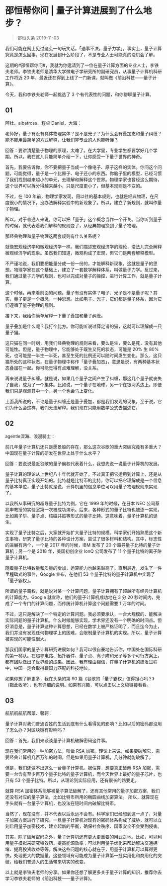 # 邵恒帮你问 | 量子计算进展到了什么地步？
> 邵恒头条
2019-11-03

我们可能在网上见过这么一句玩笑话，「遇事不决，量子力学」。事实上，量子计算究竟是怎么回事，现在发展到什么阶段了，不是专业人士可能真的没机会了解。

这期的#邵恒帮你问#，我就为你邀请到了一位在量子计算方面的专业人士，李铁夫老师。李铁夫老师是清华大学微电子学研究所的副研究员，从事量子计算机科研工作将近 20 年，最近还在得到上线了一门新课，就叫做《前沿科技——量子计算》。

今天，我和李铁夫老师一起挑选了 3 个有代表性的问题，和你聊聊量子计算。

## 01

阿杜、albatross、程卓 Daniel、大海：

老师好，量子有没有具体物理实体？是不是光子？为什么会有叠加态和量子纠缠？能不能用最简单的方式解释，让我们非专业的人也能听懂？

回答：要讲清楚量子物理的原理，太难了。在大学里，专业学生都要学好几个学期。所以，我在这儿只能简单介绍一下，让你感受一下量子世界的神奇。

首先，我要告诉你，你不要把量子当成一个像电子、原子这样的实体。你问这个问题，可能觉得，量子是一个比原子、电子还小的东西。你脑子里的模型，已经习惯了我们找到越来越小的单元，去理解和解释这个世界。物理学家也曾经这么期待，这个世界可以拆分得越来越小，只是尺度更小了，但基本规则是不变的。

不过，在 100 年前，物理学家发现，用以往的基本规则，也就是经典物理，在尺度很小的情况下，没办法解释实验中的新现象了。所以，建立了新规则，就叫作量子物理。

所以，对于普通人来说，你可以把「量子」这个概念当作一个开关。当你听到量子的时候，就代表着我们解释的规则变了，从经典物理换到了量子物理。

那经典物理和量子物理这两套规则有什么关系呢？

就像宏观经济学和微观经济学一样。我们描述宏观经济学的理论，没法儿完全解释微观经济学的现象。虽然我们知道，微观构成了宏观，但它们是两套解释模型。

不严谨地说，我们要把能量分成一份一份的，才能解释新现象，这就是量子的思想。物理学家在这个基础上，建立了一套数学解释体系，叫做量子力学。反过来，我们通过量子力学的规则，也可以完成对量子的操控，进行计算工作，就是量子计算。

这个时候，再来看前面的问题。量子有没有实体？电子、光子是不是量子呢？其实，量子更是一个概念，一种思想。比如电子、光子，它们都是量子体系，因为它们遵循了量子物理的规则。

接下来，我给你简单解释一下量子叠加和量子纠缠。

量子叠加是什么呢？我打个比方。你可能听说过薛定谔的猫，这就可以理解成一只量子猫。

这只猫在同一时刻，用我们经典物理的规则来看，要么是生，要么是死，没有其他可能性。但是，量子物理中，它能够处于既生又死的状态，可能是 20% 生 80% 死，也可能是一半生一半死，甚至生死的比例还可以随时间发生变化。那么，这只猫所处的这种状态，在量子物理中称作「量子叠加态」，意思是说，有两种基本状态叠加在一起。你可能觉得有点难理解，没关系。

再来说说量子纠缠。就是说，如果几个量子之间产生了纠缠，那这几个量子就丧失了自我，成为了一个集体。比如说，一个量子在地球，另一个在银河系边上。即便我们只是观测其中一个，另一个也会马上变化。

上面我所说的，不论是量子纠缠还是量子叠加，都是我们发现的现象。至于说，它们为什么会这样，我们无法解释。我们现在只能用数学公式去描述它。

## 02

agentle深海、浪漫骑士：

前几年量子计算机还只是愿景般的存在，那么这次谷歌的重大突破究竟有多重大？中国现在量子计算的研发在世界上处于什么水平？ 

回答：要说说最近谷歌的量子霸权代表着什么，我想先说一说量子计算机的发展。

量子计算的理论从上世纪八十年代就开始了，不过真正把它运用到计算上，还是从量子比特真正实现开始的。比特就是比特币的比特，你可以把它理解成是一个信息的基本单位，量子比特就是说，计算机里的信息单位可以用量子物理规则来实现了。

以我所从事研究的超导量子比特为例，它在 1999 年的时候，在日本 NEC 公司蔡兆申教授的实验室第一次被成功演示。后来，各种形式的量子比特也被逐一实现，比如离子阱、量子点、核磁共振等形式的量子比特。这意味着，量子计算机的诞生。

实现了量子比特之后，大家就开始扩大量子比特的规模。科学家们开始熟悉这个新生事物，研究了量子比特的各种设计方案，尝试了很多材料和结构。其中，标志性的进展有两个，一个是 2017 年的时候，IBM 发布了 20 个超导量子比特的量子计算机；另一个是 2018 年，美国初创企业 IonQ 公司发布了 11 个量子比特的离子阱量子计算机。

随着量子比特数量和质量的增加，运算能力也越来越高了。直到最近，发生了一件里程碑式的事件，Google 宣布，在他们 53 个量子比特的量子计算机中实现了「量子霸权」。

所谓的量子霸权，就是说对某一个计算问题，量子计算拥有了超越所有经典计算机的计算能力。Google 就宣称，他们的量子计算机成功地在 3 分 20 秒时间内，完成了一个专门的计算问题，而传统计算机计算这个问题需要 1 万年的时间。

不过，这只是解决了一个特定的计算问题。我必须要承认，一台大规模的、能解决实际问题的量子计算机，什么时候能够实现，学术界还没有一个明确的时间点。但好消息是，量子计算这种计算思想，已经在数学上被严格证明了，而且迄今为止，我们并没有发现任何物理学上的困难，会限制量子计算机的实现。所以，量子计算被实现的可能性很大。

那我们国家的量子计算研究进展如何？我可以很自豪地告诉你，中国处在国际科研的第一梯队。在超导电路、拓扑器件、量子点、离子阱和光子等多个可行方案上，都有团队做出了世界级的成果。因此，我有理由相信，在量子计算机的研发过程中，中国一定会取得跟国力匹配的科技地位。

如果你想了解更多，我在头条的第 90 篇《谷歌的「量子霸权」值得担心吗？》（戳此收听），也有详细的说明。如果有兴趣，可以点击以上文稿链接看看。

## 03

航航航航航帮菜、馨轲：

量子计算对我们普通百姓的生活到底有什么看得见的影响？比如以后的密码都没用了怎么办？对区块链有影响吗？

回答：首先，我们来谈谈量子计算机破解密码这件事。

现在我们常用的一种加密方法，叫做 RSA 加密。理论上来说，如果要破解它，需要经典计算机几百万年的时间，但是如果用量子计算机，几分钟就能破解了。

但是，我们还做不出这么一台量子计算机。据估算，想要真正破解 RSA 加密，需要一台含有至少百万个量子比特的量子计算机，而今天世界上最好的量子芯片，也只有 53 个量子比特。所以，从理论到实际应用，还有很长的路要走。

就算 RSA 加密体系能够被量子算法破解了，还有其他常用的量子加密方案，我们还没有对应的量子算法，比如比特币所用的椭圆曲线加密算法。 所以，就算现在手头就有一台量子计算机，也没法在短时间内破解比特币。

当然了，现在没有，并不代表以后永远不会有。科学家们已经想到这一点了，对量子加密方案进行了研究。一旦量子计算机对现有的密码体系构成了威胁，就可以立刻启用量子加密技术，建立起新的平衡，确保社会秩序、国家安全不会受到侵害。

其实，除了破解密码之外，量子计算机还有更大更重要的用武之地。比如，可以利用量子模拟来研究特效药、提高能源效率；可以利用量子优化来帮助解决交通拥堵、提高投资收益等等。解决这些问题的核心就在于，用量子计算机可以算得更快，处理更大的数据量，这些领域有可能成为量子计算第一批实用化和商用化的突破，给我们普通人的生活带来切实的改变。

以上就是李铁夫老师的分享。如果你还想了解更多关于量子计算的知识，推荐你去学习李铁夫老师的《前沿科技——量子计算》。
